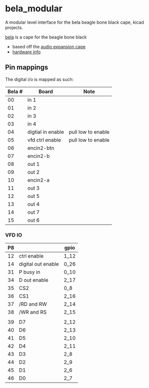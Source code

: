 # bela_modular

A modular level interface for the bela beagle bone black cape, kicad projects.

[bela](http://bela.io/) is a cape for the beagle bone black

* based off the [audio expansion cape](http://blog.bela.io/analogue-vs-digital/)
* [hardware info](https://github.com/BelaPlatform/Bela/wiki/Hardware-explained)


## Pin mappings

The digital i/o is mapped as such:

|Bela #|	 Board            | Note 	             |
|------|---------           | -------------------|
|00    |  in 1              ||
|01    |  in 2              ||
|02    |  in 3              ||
|03    |  in 4              ||
|04    |  digtial in enable | pull low to enable |
|05    |  vfd ctrl enable   | pull low to enable |
|06    |  encin2-btn        ||
|07    |  encin2-b          ||
|08    |  out 1             ||
|09    |  out 2             ||
|10    |  encin2-a          ||
|11    |  out 3             ||
|12    |  out 5             ||
|13    |  out 4             ||
|14    |  out 7             ||
|15    |  out 6             ||


### VFD IO

| P8 |                      | gpio |
|:--:|----------------------|------|
| 12 | ctrl enable          | 1_12 |
| 14 | digital out enable   | 0_26 |
| 31 | P busy in            | 0_10 |
| 34 | D out enable         | 2_17 |
| 35 | CS2                  | 0_8  |
| 36 | CS1                  | 2_16 |
| 37 | /RD and RW           | 2_14 |
| 38 | /WR and RS           | 2_15 |
|    |                      |      |
| 39 | D7                   | 2_12 |
| 40 | D6                   | 2_13 |
| 41 | D5                   | 2_10 |
| 42 | D4                   | 2_11 |
| 43 | D3                   | 2_8  |
| 44 | D2                   | 2_9  |
| 45 | D1                   | 2_6  |
| 46 | D0                   | 2_7  |
